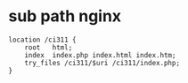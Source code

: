 # sub path nginx

````
location /ci311 {
    root   html;
    index  index.php index.html index.htm;
    try_files /ci311/$uri /ci311/index.php;
}
````
